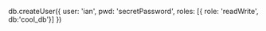 db.createUser({
    user: 'ian',
    pwd: 'secretPassword',
    roles: [{ role: 'readWrite', db:'cool_db'}]
})
